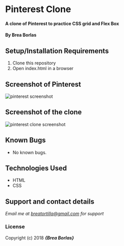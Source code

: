 # Pinterest Clone

#### A clone of Pinterest to practice CSS grid and Flex Box

#### By **Brea Borlas**

## Setup/Installation Requirements

1. Clone this repository
2. Open index.html in a browser

## Screenshot of Pinterest
![pinterest screenshot](https://github.com/breatortilla/pinterest-clone/blob/master/img/Pinterest.png)

## Screenshot of the clone
![pinterest clone screenshot](https://github.com/breatortilla/pinterest-clone/blob/master/img/Pinterest-Clone.png)

## Known Bugs
* No known bugs.

## Technologies Used
* HTML
* CSS

## Support and contact details

_Email me at breatortilla@gmail.com for support_

### License

Copyright (c) 2018 **_{Brea Borlas}_**
